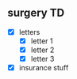 ## surgery TD

- [x] letters 
  - [x] letter 1
  - [x] letter 2
  - [x] letter 3

- [x] insurance stuff
